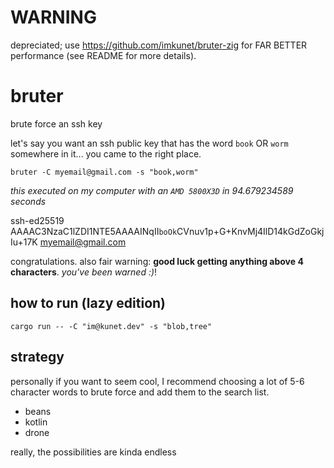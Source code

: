 # WARNING
depreciated; use https://github.com/imkunet/bruter-zig for FAR BETTER performance (see README for more details).

# bruter
brute force an ssh key

let's say you want an ssh public key that has the word `book` OR `worm` somewhere in it...
you came to the right place.

```
bruter -C myemail@gmail.com -s "book,worm"
```
*this executed on my computer with an `AMD 5800X3D` in 94.679234589 seconds*

ssh-ed25519 AAAAC3NzaC1lZDI1NTE5AAAAINqII`boOk`CVnuv1p+G+KnvMj4IlD14kGdZoGkjIu+17K myemail@gmail.com

congratulations. also fair warning: **good luck getting anything above 4 characters**. *you've been warned :)*!

## how to run (lazy edition)

```
cargo run -- -C "im@kunet.dev" -s "blob,tree"
```

## strategy

personally if you want to seem cool, I recommend choosing a lot of 5-6 character
words to brute force and add them to the search list.

- beans
- kotlin
- drone

really, the possibilities are kinda endless
